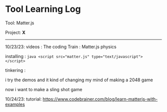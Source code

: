 # Tool Learning Log

Tool: Matter.js

Project: **X**

---

10/23/23:
videos : The coding Train : Matter.js physics 

installing : ```java <script src="matter.js" type="text/javascript"></script> ```

tinkering :

i try the demos and it kind of changing my mind of making a 2048 game

now i want to make a sling shot game




10/24/23:
 tutorial:  https://www.codebrainer.com/blog/learn-matterjs-with-examples 


<!-- 
* Links you used today (websites, videos, etc)
* Things you tried, progress you made, etc
* Challenges, a-ha moments, etc
* Questions you still have
* What you're going to try next
-->
